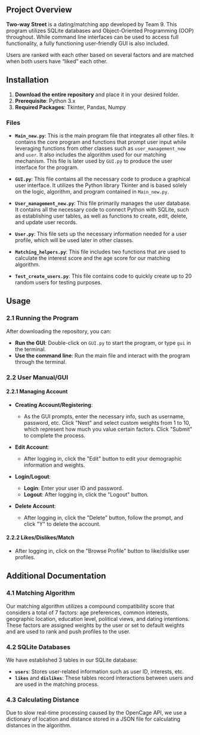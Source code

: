 

## Project Overview
**Two-way Street** is a dating/matching app developed by Team 9. This program utilizes SQLite databases and Object-Oriented Programming (OOP) throughout. While command line interfaces can be used to access full functionality, a fully functioning user-friendly GUI is also included.

Users are ranked with each other based on several factors and are matched when both users have “liked” each other.

## Installation

1. **Download the entire repository** and place it in your desired folder.
2. **Prerequisite**: Python 3.x
3. **Required Packages**: Tkinter, Pandas, Numpy

### Files

- **`Main_new.py`**: This is the main program file that integrates all other files. It contains the core program and functions that prompt user input while leveraging functions from other classes such as `user_management_new` and `user`. It also includes the algorithm used for our matching mechanism. This file is later used by `GUI.py` to produce the user interface for the program.

- **`GUI.py`**: This file contains all the necessary code to produce a graphical user interface. It utilizes the Python library Tkinter and is based solely on the logic, algorithm, and program contained in `Main_new.py`.

- **`User_management_new.py`**: This file primarily manages the user database. It contains all the necessary code to connect Python with SQLite, such as establishing user tables, as well as functions to create, edit, delete, and update user records.

- **`User.py`**: This file sets up the necessary information needed for a user profile, which will be used later in other classes.

- **`Matching_helpers.py`**: This file includes two functions that are used to calculate the interest score and the age score for our matching algorithm.

- **`Test_create_users.py`**: This file contains code to quickly create up to 20 random users for testing purposes.

## Usage

### 2.1 Running the Program

After downloading the repository, you can:

- **Run the GUI**: Double-click on `GUI.py` to start the program, or type `gui` in the terminal.
- **Use the command line**: Run the main file and interact with the program through the terminal.

### 2.2 User Manual/GUI

#### 2.2.1 Managing Account

- **Creating Account/Registering**:
  - As the GUI prompts, enter the necessary info, such as username, password, etc. Click "Next" and select custom weights from 1 to 10, which represent how much you value certain factors. Click "Submit" to complete the process.

- **Edit Account**:
  - After logging in, click the "Edit" button to edit your demographic information and weights.

- **Login/Logout**:
  - **Login**: Enter your user ID and password.
  - **Logout**: After logging in, click the "Logout" button.

- **Delete Account**:
  - After logging in, click the "Delete" button, follow the prompt, and click "Y" to delete the account.

#### 2.2.2 Likes/Dislikes/Match

- After logging in, click on the "Browse Profile" button to like/dislike user profiles.

## Additional Documentation

### 4.1 Matching Algorithm

Our matching algorithm utilizes a compound compatibility score that considers a total of 7 factors: age preferences, common interests, geographic location, education level, political views, and dating intentions. These factors are assigned weights by the user or set to default weights and are used to rank and push profiles to the user.

### 4.2 SQLite Databases

We have established 3 tables in our SQLite database:
- **`users`**: Stores user-related information such as user ID, interests, etc.
- **`likes`** and **`dislikes`**: These tables record interactions between users and are used in the matching process.

### 4.3 Calculating Distance

Due to slow real-time processing caused by the OpenCage API, we use a dictionary of location and distance stored in a JSON file for calculating distances in the algorithm.
